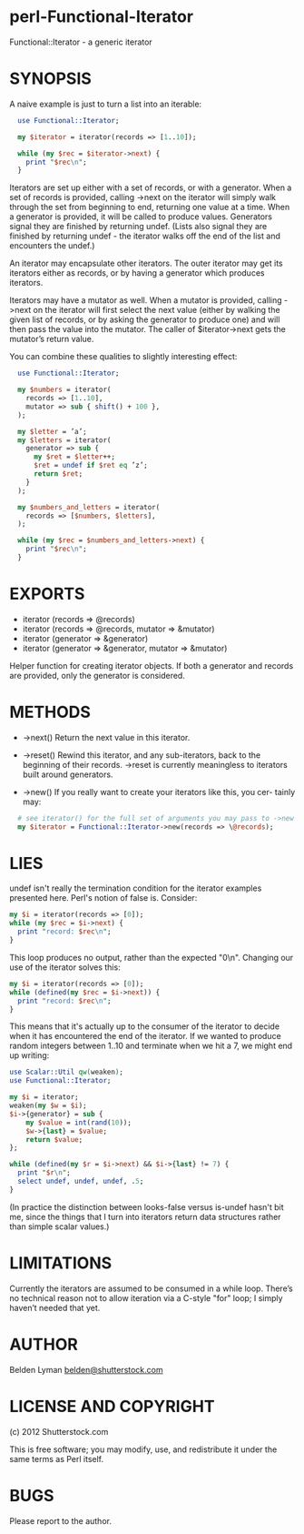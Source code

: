 perl-Functional-Iterator
========================

Functional::Iterator - a generic iterator

SYNOPSIS
========

A naive example is just to turn a list into an iterable:

```perl
  use Functional::Iterator;

  my $iterator = iterator(records => [1..10]);

  while (my $rec = $iterator->next) {
    print "$rec\n";
  }
```

Iterators are set up either with a set of records, or with a generator.
When a set of records is provided, calling ->next on the iterator will
simply walk through the set from beginning to end, returning one value
at a time. When a generator is provided, it will be called to produce
values. Generators signal they are finished by returning undef. (Lists
also signal they are finished by returning undef - the iterator walks
off the end of the list and encounters the undef.)

An iterator may encapsulate other iterators. The outer iterator may get
its iterators either as records, or by having a generator which produces
iterators.

Iterators may have a mutator as well. When a mutator is provided, calling
->next on the iterator will first select the next value (either by walking
the given list of records, or by asking the generator to produce one) and
will then pass the value into the mutator. The caller of $iterator->next
gets the mutator’s return value.

You can combine these qualities to slightly interesting effect:

```perl
  use Functional::Iterator;

  my $numbers = iterator(
    records => [1..10],
    mutator => sub { shift() + 100 },
  );

  my $letter = ’a’;
  my $letters = iterator(
    generator => sub {
      my $ret = $letter++;
      $ret = undef if $ret eq ’z’;
      return $ret;
    }
  );

  my $numbers_and_letters = iterator(
    records => [$numbers, $letters],
  );

  while (my $rec = $numbers_and_letters->next) {
    print "$rec\n";
  }
```

EXPORTS
=======

  * iterator (records => \@records)
  * iterator (records => \@records, mutator => \&mutator)
  * iterator (generator => \&generator)
  * iterator (generator => \&generator, mutator => \&mutator)

Helper function for creating iterator objects. If both a generator
and records are provided, only the generator is considered.

METHODS
=======

  * ->next()
      Return the next value in this iterator.

  * ->reset()
      Rewind this iterator, and any sub-iterators, back to the beginning
      of their records. ->reset is currently meaningless to iterators
      built around generators.

  * ->new()
      If you really want to create your iterators like this, you cer-
      tainly may:

```perl
  # see iterator() for the full set of arguments you may pass to ->new
  my $iterator = Functional::Iterator->new(records => \@records);
```
LIES
====

undef isn't really the termination condition for the iterator examples presented here.
Perl's notion of false is. Consider:

```perl
my $i = iterator(records => [0]);
while (my $rec = $i->next) {
  print "record: $rec\n";
}  
```

This loop produces no output, rather than the expected "0\n". Changing our use of the
iterator solves this:

```perl
my $i = iterator(records => [0]);
while (defined(my $rec = $i->next)) {
  print "record: $rec\n";
}  
```

This means that it's actually up to the consumer of the iterator to decide when it has
encountered the end of the iterator. If we wanted to produce random integers between 1..10
and terminate when we hit a 7, we might end up writing:

```perl
use Scalar::Util qw(weaken);
use Functional::Iterator;

my $i = iterator;
weaken(my $w = $i);
$i->{generator} = sub {
	my $value = int(rand(10));
	$w->{last} = $value;
	return $value;
};

while (defined(my $r = $i->next) && $i->{last} != 7) {
  print "$r\n";
  select undef, undef, undef, .5;
}
```

(In practice the distinction between looks-false versus is-undef hasn't bit me, since the things
that I turn into iterators return data structures rather than simple scalar values.)

LIMITATIONS
===========

Currently the iterators are assumed to be consumed in a while loop.
There’s no technical reason not to allow iteration via a C-style "for"
loop; I simply haven’t needed that yet.

AUTHOR
======

Belden Lyman <belden@shutterstock.com>

LICENSE AND COPYRIGHT
=====================

(c) 2012 Shutterstock.com

This is free software; you may modify, use, and redistribute it under
the same terms as Perl itself.

BUGS
====

Please report to the author.
